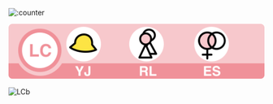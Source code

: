 ![:counter](https://moe-counter.sakuras.in/get/@coin233?theme=rule34&length=5)

![LC](https://raw.githubusercontent.com/Coin-233/Coin-233/refs/heads/main/LC%20YJ-RL-ES.svg)

![LCb](https://img.shields.io/badge/LC-YJ_RL_ES-pink?logo=data:image/png;base64,iVBORw0KGgoAAAANSUhEUgAAACAAAAAgCAYAAABzenr0AAAACXBIWXMAAAsTAAALEwEAmpwYAAAAe0lEQVR4nO2XMQ7AMAgD/f9n1fK/umZBCi0ohORmJp+DCJCPABALIYAHJ6NBwRIdHBT00CEjUite7/znSK14vfM1kTO68LbTGd1e8VrMtDdVByfa21uHghZLiIKoRbQXcjY8dednv5TeOkLgDx310b1wKqF7w1dCR/xqX/vedvz3i858AAAAAElFTkSuQmCC&labelColor=f09199&link=https://bgm.tv/group/topic/406820)
